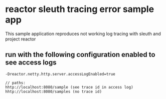 # reactor sleuth tracing error sample app
This sample application reproduces not working log tracing with sleuth and project reactor

## run with the following configuration enabled to see access logs

````
-Dreactor.netty.http.server.accessLogEnabled=true
````

````
// paths:
hhtp://localhost:8080/sample (see trace id in access log)
hhtp://localhost:8080/samples (no trace id)
````
